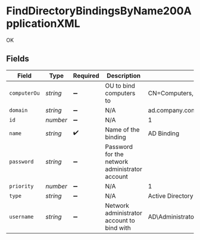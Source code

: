 # FindDirectoryBindingsByName200ApplicationXML

OK


## Fields

| Field                                          | Type                                           | Required                                       | Description                                    | Example                                        |
| ---------------------------------------------- | ---------------------------------------------- | ---------------------------------------------- | ---------------------------------------------- | ---------------------------------------------- |
| `computerOu`                                   | *string*                                       | :heavy_minus_sign:                             | OU to bind computers to                        | CN=Computers,DC=ad,DC=company,DC=com           |
| `domain`                                       | *string*                                       | :heavy_minus_sign:                             | N/A                                            | ad.company.com                                 |
| `id`                                           | *number*                                       | :heavy_minus_sign:                             | N/A                                            | 1                                              |
| `name`                                         | *string*                                       | :heavy_check_mark:                             | Name of the binding                            | AD Binding                                     |
| `password`                                     | *string*                                       | :heavy_minus_sign:                             | Password for the network administrator account |                                                |
| `priority`                                     | *number*                                       | :heavy_minus_sign:                             | N/A                                            | 1                                              |
| `type`                                         | *string*                                       | :heavy_minus_sign:                             | N/A                                            | Active Directory                               |
| `username`                                     | *string*                                       | :heavy_minus_sign:                             | Network administrator account to bind with     | AD\Administrator                               |